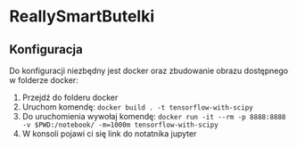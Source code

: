 # ReallySmartButelki

## Konfiguracja

Do konfiguracji niezbędny jest docker oraz zbudowanie obrazu dostępnego w folderze docker:
1. Przejdź do folderu docker
2. Uruchom komendę: `docker build . -t tensorflow-with-scipy`
3. Do uruchomienia wywołaj komendę: `docker run -it --rm -p 8888:8888 -v $PWD:/notebook/ -m=1000m tensorflow-with-scipy`
4. W konsoli pojawi ci się link do notatnika jupyter

